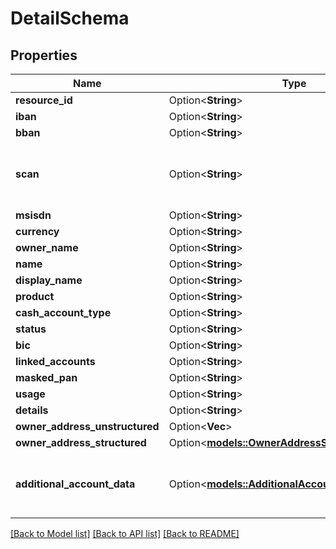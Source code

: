 # DetailSchema

## Properties

| Name                           | Type                                                                                | Description                                                                                                                       | Notes      |
| ------------------------------ | ----------------------------------------------------------------------------------- | --------------------------------------------------------------------------------------------------------------------------------- | ---------- |
| **resource_id**                | Option<**String**>                                                                  | resourceId                                                                                                                        | [optional] |
| **iban**                       | Option<**String**>                                                                  | iban                                                                                                                              | [optional] |
| **bban**                       | Option<**String**>                                                                  | bban                                                                                                                              | [optional] |
| **scan**                       | Option<**String**>                                                                  | SortCodeAccountNumber returned by some UK banks (6 digit Sort Code and 8 digit Account Number)                                    | [optional] |
| **msisdn**                     | Option<**String**>                                                                  | msisdn                                                                                                                            | [optional] |
| **currency**                   | Option<**String**>                                                                  | currency                                                                                                                          | [optional] |
| **owner_name**                 | Option<**String**>                                                                  | ownerName                                                                                                                         | [optional] |
| **name**                       | Option<**String**>                                                                  | name                                                                                                                              | [optional] |
| **display_name**               | Option<**String**>                                                                  | displayName                                                                                                                       | [optional] |
| **product**                    | Option<**String**>                                                                  | product                                                                                                                           | [optional] |
| **cash_account_type**          | Option<**String**>                                                                  | cashAccountType                                                                                                                   | [optional] |
| **status**                     | Option<**String**>                                                                  | status                                                                                                                            | [optional] |
| **bic**                        | Option<**String**>                                                                  | bic                                                                                                                               | [optional] |
| **linked_accounts**            | Option<**String**>                                                                  | linkedAccounts                                                                                                                    | [optional] |
| **masked_pan**                 | Option<**String**>                                                                  | maskedPan                                                                                                                         | [optional] |
| **usage**                      | Option<**String**>                                                                  | usage                                                                                                                             | [optional] |
| **details**                    | Option<**String**>                                                                  | details                                                                                                                           | [optional] |
| **owner_address_unstructured** | Option<**Vec<String>**>                                                             | ownerAddressUnstructured                                                                                                          | [optional] |
| **owner_address_structured**   | Option<[**models::OwnerAddressStructuredSchema**](OwnerAddressStructuredSchema.md)> | ownerAddressStructured                                                                                                            | [optional] |
| **additional_account_data**    | Option<[**models::AdditionalAccountDataSchema**](AdditionalAccountDataSchema.md)>   | additionalAccountData used for information that is outside of Berlin Group specification, such as bank or country-specific fields | [optional] |

[[Back to Model list]](../README.md#documentation-for-models) [[Back to API list]](../README.md#documentation-for-api-endpoints) [[Back to README]](../README.md)
